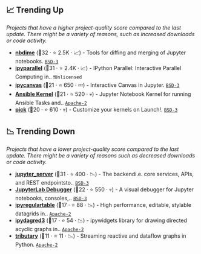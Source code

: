 ## 📈 Trending Up

_Projects that have a higher project-quality score compared to the last update. There might be a variety of reasons, such as increased downloads or code activity._

- <b><a href="https://github.com/jupyter/nbdime">nbdime</a></b> (🥈32 ·  ⭐ 2.5K · 📈) - Tools for diffing and merging of Jupyter notebooks. <code><a href="http://bit.ly/3aKzpTv">BSD-3</a></code>
- <b><a href="https://github.com/ipython/ipyparallel">ipyparallel</a></b> (🥇31 ·  ⭐ 2.4K · 📈) - IPython Parallel: Interactive Parallel Computing in.. <code>❗Unlicensed</code>
- <b><a href="https://github.com/martinRenou/ipycanvas">ipycanvas</a></b> (🥉21 ·  ⭐ 650 · 💤) - Interactive Canvas in Jupyter. <code><a href="http://bit.ly/3aKzpTv">BSD-3</a></code>
- <b><a href="https://github.com/ansible/ansible-jupyter-kernel">Ansible Kernel</a></b> (🥈21 ·  ⭐ 520 · 💀) - Jupyter Notebook Kernel for running Ansible Tasks and.. <code><a href="http://bit.ly/3nYMfla">Apache-2</a></code>
- <b><a href="https://github.com/nteract/pick">pick</a></b> (🥈20 ·  ⭐ 610 · 💀) - Customize your kernels on Launch!. <code><a href="http://bit.ly/3aKzpTv">BSD-3</a></code>

## 📉 Trending Down

_Projects that have a lower project-quality score compared to the last update. There might be a variety of reasons such as decreased downloads or code activity._

- <b><a href="https://github.com/jupyter-server/jupyter_server">jupyter_server</a></b> (🥉31 ·  ⭐ 400 · 📉) - The backendi.e. core services, APIs, and REST endpointsto.. <code><a href="http://bit.ly/3aKzpTv">BSD-3</a></code>
- <b><a href="https://github.com/jupyterlab/debugger">JupyterLab Debugger</a></b> (🥇22 ·  ⭐ 550 · 💀) - A visual debugger for Jupyter notebooks, consoles,.. <code><a href="http://bit.ly/3aKzpTv">BSD-3</a></code>
- <b><a href="https://github.com/finos/ipyregulartable">ipyregulartable</a></b> (🥉17 ·  ⭐ 88 · 📉) - High performance, editable, stylable datagrids in.. <code><a href="http://bit.ly/3nYMfla">Apache-2</a></code>
- <b><a href="https://github.com/timkpaine/ipydagred3">ipydagred3</a></b> (🥉17 ·  ⭐ 54 · 📉) - ipywidgets library for drawing directed acyclic graphs in.. <code><a href="http://bit.ly/3nYMfla">Apache-2</a></code>
- <b><a href="https://github.com/timkpaine/tributary">tributary</a></b> (🥉11 ·  ⭐ 11 · 📉) - Streaming reactive and dataflow graphs in Python. <code><a href="http://bit.ly/3nYMfla">Apache-2</a></code>

